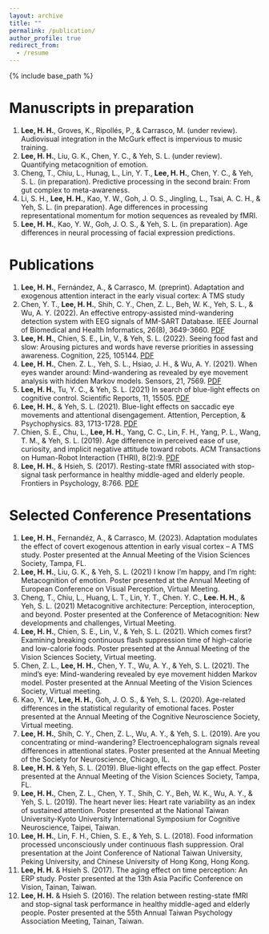 ```yaml
---
layout: archive
title: ""
permalink: /publication/
author_profile: true
redirect_from:
  - /resume
---
```


{% include base_path %}


Manuscripts in preparation
======
1.	**Lee, H. H.**, Groves, K., Ripollés, P., & Carrasco, M. (under review). Audiovisual integration in the McGurk effect is impervious to music training. 
2.	**Lee, H. H.**, Liu, G. K., Chen, Y. C., & Yeh, S. L. (under review). Quantifying metacognition of emotion.
3.	Cheng, T., Chiu, L., Hunag, L., Lin, Y. T., **Lee, H. H.**, Chen, Y. C., & Yeh, S. L. (in preparation). Predictive processing in the second brain: From gut complex to meta-awareness.
4.	Li, S. H., **Lee, H. H.**, Kao, Y. W., Goh, J. O. S., Jingling, L., Tsai, A. C. H., & Yeh, S. L. (in preparation). Age differences in processing representational momentum for motion sequences as revealed by fMRI.
5.	**Lee, H. H.**, Kao, Y. W., Goh, J. O. S., & Yeh, S. L. (in preparation). Age differences in neural processing of facial expression predictions.

Publications
======
1.	**Lee, H. H.**, Fernández, A., & Carrasco, M. (preprint). Adaptation and exogenous attention interact in the early visual cortex: A TMS study
2.	Chen, Y. T., **Lee, H. H.**, Shih, C. Y., Chen, Z. L., Beh, W. K., Yeh, S. L., & Wu, A. Y. (2022). An effective entropy-assisted mind-wandering detection system with EEG signals of MM-SART Database. IEEE Journal of Biomedical and Health Informatics, 26(8), 3649-3660. [PDF](http://hsinghaolee.github.io/files/Chen_etal_2022.pdf)
3.	**Lee, H. H.**, Chien, S. E., Lin, V., & Yeh, S. L. (2022). Seeing food fast and slow: Arousing pictures and words have reverse priorities in assessing awareness. Cognition, 225, 105144. [PDF](http://hsinghaolee.github.io/files/Lee_etal_2022.pdf)
4.	**Lee, H. H.**, Chen. Z. L., Yeh, S. L., Hsiao, J. H., & Wu, A. Y. (2021). When eyes wander around: Mind-wandering as revealed by eye movement analysis with hidden Markov models. Sensors, 21, 7569. [PDF](http://hsinghaolee.github.io/files/Lee_etal_2021.pdf)
5.	**Lee, H. H.**, Tu, Y. C., & Yeh, S. L. (2021) In search of blue-light effects on cognitive control. Scientific Reports, 11, 15505. [PDF](http://hsinghaolee.github.io/files/Lee_Tu_Yeh_2021.pdf)
6.	**Lee, H. H.**, & Yeh, S. L. (2021). Blue-light effects on saccadic eye movements and attentional disengagement. Attention, Perception, & Psychophysics. 83, 1713-1728. [PDF](http://hsinghaolee.github.io/files/Lee&Yeh_2021.pdf)
7.	Chien, S. E., Chu, L., **Lee, H. H.**, Yang, C. C., Lin, F. H., Yang, P. L., Wang, T. M., & Yeh, S. L. (2019). Age difference in perceived ease of use, curiosity, and implicit negative attitude toward robots. ACM Transactions on Human-Robot Interaction (THRI), 8(2):9. [PDF](http://hsinghaolee.github.io/files/Chien_etal_2019.pdf)
8.	**Lee, H. H.**, & Hsieh, S. (2017). Resting-state fMRI associated with stop-signal task performance in healthy middle-aged and elderly people. Frontiers in Psychology, 8:766. [PDF](http://hsinghaolee.github.io/files/Lee&Hsieh_2017.pdf)

Selected Conference Presentations
======
1.	**Lee, H. H.**, Fernandéz, A., & Carrasco, M. (2023). Adaptation modulates the effect of covert exogenous attention in early visual cortex – A TMS study. Poster presented at the Annual Meeting of the Vision Sciences Society, Tampa, FL.
2.	**Lee, H. H.**, Liu, G. K., & Yeh, S. L. (2021) I know I’m happy, and I’m right: Metacognition of emotion. Poster presented at the Annual Meeting of European Conference on Visual Perception, Virtual Meeting.
3.	Cheng, T., Chiu, L., Huang, L. T., Lin, Y. T., Chen. Y. C., **Lee. H. H.**, & Yeh, S. L. (2021) Metacognitive architecture: Perception, interoception, and beyond. Poster presented at the Conference of Metacognition: New developments and challenges, Virtual Meeting.
4.	**Lee, H. H.**, Chien, S. E., Lin, V., & Yeh, S. L. (2021). Which comes first? Examining breaking continuous flash suppression time of high-calorie and low-calorie foods. Poster presented at the Annual Meeting of the Vision Sciences Society, Virtual meeting.
5.	Chen, Z. L., **Lee, H. H.**, Chen, Y. T., Wu, A. Y., & Yeh, S. L. (2021). The mind’s eye: Mind-wandering revealed by eye movement hidden Markov model. Poster presented at the Annual Meeting of the Vision Sciences Society, Virtual meeting.
6.	Kao, Y. W., **Lee, H. H.**, Goh, J. O. S., & Yeh, S. L. (2020). Age-related differences in the statistical regularity of emotional faces. Poster presented at the Annual Meeting of the Cognitive Neuroscience Society, Virtual meeting.
7.	**Lee, H. H.**, Shih, C. Y., Chen, Z. L., Wu, A. Y., & Yeh, S. L. (2019). Are you concentrating or mind-wandering? Electroencephalogram signals reveal differences in attentional states. Poster presented at the Annual Meeting of the Society for Neuroscience, Chicago, IL.
8.	**Lee, H. H.** & Yeh, S. L. (2019). Blue-light effects on the gap effect. Poster presented at the Annual Meeting of the Vision Sciences Society, Tampa, FL.
9.	**Lee, H. H.**, Chen, Z. L., Chen, Y. T., Shih, C. Y., Beh, W. K., Wu, A. Y., & Yeh, S. L. (2019). The heart never lies: Heart rate variability as an index of sustained attention. Poster presented at the National Taiwan University-Kyoto University International Symposium for Cognitive Neuroscience, Taipei, Taiwan.
10.	**Lee, H. H.**, Lin, F. H., Chien, S. E., & Yeh, S. L. (2018). Food information processed unconsciously under continuous flash suppression. Oral presentation at the Joint Conference of National Taiwan University, Peking University, and Chinese University of Hong Kong, Hong Kong.
11.	**Lee, H. H.** & Hsieh S. (2017). The aging effect on time perception: An ERP study. Poster presented at the 13th Asia Pacific Conference on Vision, Tainan, Taiwan.
12.	**Lee, H. H.** & Hsieh S. (2016). The relation between resting-state fMRI and stop-signal task performance in healthy middle-aged and elderly people. Poster presented at the 55th Annual Taiwan Psychology Association Meeting, Tainan, Taiwan.
